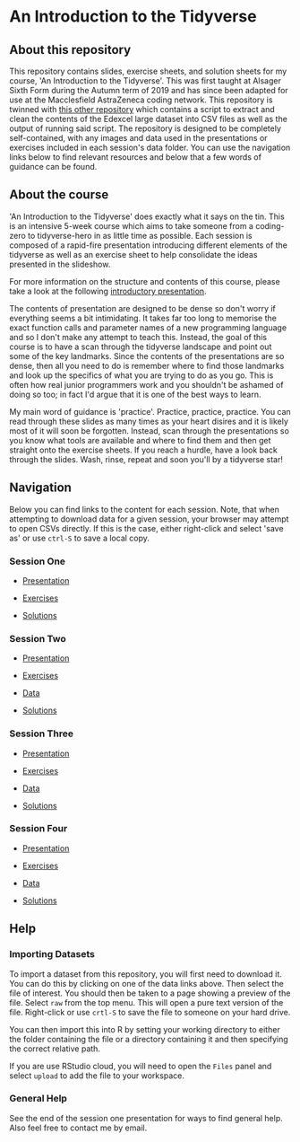 # An Introduction to the Tidyverse

## About this repository

This repository contains slides, exercise sheets, and solution sheets for my course, 'An Introduction to the Tidyverse'. This was first taught at Alsager Sixth Form during the Autumn term of 2019 and has since been adapted for use at the Macclesfield AstraZeneca coding network. This repository is twinned with [this other repository](https://github.com/THargreaves/edexcel-large-dataset-extractor) which contains a script to extract and clean the contents of the Edexcel large dataset into CSV files as well as the output of running said script. The repository is designed to be completely self-contained, with any images and data used in the presentations or exercises included in each session's data folder. You can use the navigation links below to find relevant resources and below that a few words of guidance can be found.

## About the course

'An Introduction to the Tidyverse' does exactly what it says on the tin. This is an intensive 5-week course which aims to take someone from a coding-zero to tidyverse-hero in as little time as possible. Each session is composed of a rapid-fire presentation introducing different elements of the tidyverse as well as an exercise sheet to help consolidate the ideas presented in the slideshow.

For more information on the structure and contents of this course, please take a look at the following [introductory presentation](https://github.com/THargreaves/introtothetidyverse/blob/master/An%20Introduction%20to%20the%20tidyverse%20-%20Course%20Summary.pptx).

The contents of presentation are designed to be dense so don't worry if everything seems a bit intimidating. It takes far too long to memorise the exact function calls and parameter names of a new programming language and so I don't make any attempt to teach this. Instead, the goal of this course is to have a scan through the tidyverse landscape and point out some of the key landmarks. Since the contents of the presentations are so dense, then all you need to do is remember where to find those landmarks and look up the specifics of what you are trying to do as you go. This is often how real junior programmers work and you shouldn't be ashamed of doing so too; in fact I'd argue that it is one of the best ways to learn.

My main word of guidance is 'practice'. Practice, practice, practice. You can read through these slides as many times as your heart disires and it is likely most of it will soon be forgotten. Instead, scan through the presentations so you know what tools are available and where to find them and then get straight onto the exercise sheets. If you reach a hurdle, have a look back through the slides. Wash, rinse, repeat and soon you'll by a tidyverse star!

## Navigation

Below you can find links to the content for each session. Note, that when attempting to download data for a given session, your browser may attempt to open CSVs directly. If this is the case, either right-click and select 'save as' or use `ctrl-S` to save a local copy.

### Session One

* [Presentation](https://thargreaves.github.io/introtothetidyverse/resources/session_one/session_one_presentation.html)

* [Exercises](https://thargreaves.github.io/introtothetidyverse/resources/session_one/session_one_exercises.nb.html#/)

* [Solutions](https://thargreaves.github.io/introtothetidyverse/resources/session_one/session_one_solutions.nb.html#/)

### Session Two

* [Presentation](https://thargreaves.github.io/introtothetidyverse/resources/session_two/session_two_presentation.html)

* [Exercises](https://thargreaves.github.io/introtothetidyverse/resources/session_two/session_two_exercises.nb.html#/)

* [Data](https://github.com/THargreaves/introtothetidyverse/tree/master/resources/session_two/data)

* [Solutions](https://thargreaves.github.io/introtothetidyverse/resources/session_two/session_two_solutions.nb.html#/)

### Session Three

* [Presentation](https://thargreaves.github.io/introtothetidyverse/resources/session_three/session_three_presentation.html)

* [Exercises](https://thargreaves.github.io/introtothetidyverse/resources/session_three/session_three_exercises.nb.html#/)

* [Data](https://github.com/THargreaves/introtothetidyverse/tree/master/resources/session_three/data)

* [Solutions](https://thargreaves.github.io/introtothetidyverse/resources/session_three/session_three_solutions.nb.html#/)

### Session Four

* [Presentation](https://thargreaves.github.io/introtothetidyverse/resources/session_four/session_four_presentation.html)

* [Exercises](https://thargreaves.github.io/introtothetidyverse/resources/session_four/session_four_exercises.nb.html#/)

* [Data](https://github.com/THargreaves/introtothetidyverse/tree/master/resources/session_four/data)

* [Solutions](https://thargreaves.github.io/introtothetidyverse/resources/session_four/session_four_solutions.nb.html#/)

## Help

### Importing Datasets

To import a dataset from this repository, you will first need to download it. You can do this by clicking on one of the data links above. Then select the file of interest. You should then be taken to a page showing a preview of the file. Select `raw` from the top menu. This will open a pure text version of the file. Right-click or use `crtl-S` to save the file to someone on your hard drive.

You can then import this into R by setting your working directory to either the folder containing the file or a directory containing it and then specifying the correct relative path. 

If you are use RStudio cloud, you will need to open the `Files` panel and select `upload` to add the file to your workspace.

### General Help

See the end of the session one presentation for ways to find general help. Also feel free to contact me by email.